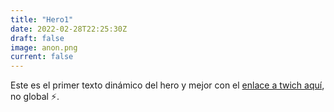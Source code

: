 ```yaml
---
title: "Hero1"
date: 2022-02-28T22:25:30Z
draft: false
image: anon.png
current: false
---
```


Este es el primer texto dinámico del hero y mejor con el [enlace a twich aquí](https://twitch.tv/oscarmlage), no global ⚡.

